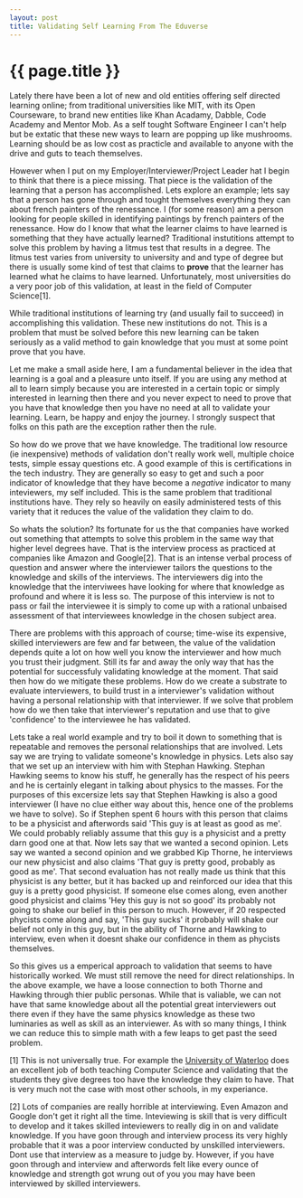 ```yaml
---
layout: post
title: Validating Self Learning From The Eduverse
---
```


{{ page.title }}
================

Lately there have been a lot of new and old entities offering self
directed learning online; from traditional universities like MIT, with
its Open Courseware, to brand new entities like Khan Acadamy, Dabble,
Code Academy and Mentor Mob. As a self tought Software Engineer I
can't help but be extatic that these new ways to learn are popping up
like mushrooms. Learning should be as low cost as practicle and
available to anyone with the drive and guts to teach themselves.

However when I put on my Employer/Interviewer/Project Leader hat I
begin to think that there is a piece missing. That piece is the
validation of the learning that a person has accomplished. Lets
explore an example; lets say that a person has gone through and tought
themselves everything they can about french painters of the
renessance. I (for some reason) am a person looking for people skilled
in identifying paintings by french painters of the renessance. How do
I know that what the learner claims to have learned is something that
they have actually learned? Traditional instutitions attempt to solve
this problem by having a litmus test that results in a degree. The
litmus test varies from university to university and and type of
degree but there is usually some kind of test that claims to **prove**
that the learner has learned what he claims to have
learned. Unfortunately, most universities do a very poor job of this
validation, at least in the field of Computer Science[1].

While traditional institutions of learning try (and usually fail to
succeed) in accomplishing this validation. These new institutions do
not. This is a problem that must be solved before this new learning
can be taken seriously as a valid method to gain knowledge that you
must at some point prove that you have.

Let me make a small aside here, I am a fundamental believer in the
idea that learning is a goal and a pleasure unto itself. If you are
using any method at all to learn simply because you are interested in
a certain topic or simply interested in learning then there and you
never expect to need to prove that you have that knowledge then you
have no need at all to validate your learning. Learn, be happy and
enjoy the journey. I strongly suspect that folks on this path are the
exception rather then the rule.

So how do we prove that we have knowledge. The traditional low
resource (ie inexpensive) methods of validation don't really work
well, multiple choice tests, simple essay questions etc. A good
example of this is certifications in the tech industry. They are
generally so easy to get and such a poor indicator of knowledge that
they have become a *negative* indicator to many inteviewers, my self
included. This is the same problem that traditional institutions
have. They rely so heavily on easily administered tests of this
variety that it reduces the value of the validation they claim to do.

So whats the solution? Its fortunate for us the that companies have
worked out something that attempts to solve this problem in the same
way that higher level degrees have. That is the interview process as
practiced at companies like Amazon and Google[2]. That is an intense
verbal process of question and answer where the interviewer tailors
the questions to the knowledge and skills of the interviews. The
interviewers dig into the knowledge that the interviwees have looking
for where that knowledge as profound and where it is less so. The
purpose of this interview is not to pass or fail the interviewee it is
simply to come up with a rational unbaised assessment of that
interviewees knowledge in the chosen subject area.

There are problems with this approach of course; time-wise its
expensive, skilled interviewers are few and far between, the value of
the validation depends quite a lot on how well you know the
interviewer and how much you trust their judgment. Still its far and
away the only way that has the potential for successfuly validating
knowledge at the moment. That said then how do we mitigate these
problems. How do we create a substrate to evaluate interviewers, to
build trust in a interviewer's validation without having a personal
relationship with that interviewer. If we solve that problem how do we
then take that interviewer's reputation and use that to give
'confidence' to the interviewee he has validated.

Lets take a real world example and try to boil it down to something
that is repeatable and removes the personal relationships that are
involved. Lets say we are trying to validate someone's knowledge in
physics. Lets also say that we set up an interview with him with
Stephan Hawking. Stephan Hawking seems to know his stuff, he generally
has the respect of his peers and he is certainly elegant in talking
about physics to the masses. For the purposes of this excersize lets
say that Stephen Hawking is also a good interviewer (I have no clue
either way about this, hence one of the problems we have to solve). So
if Stephen spent 6 hours with this person that claims to be a
physicist and afterwords said 'This guy is at least as good as me'. We
could probably reliably assume that this guy is a physicist and a
pretty darn good one at that. Now lets say that we wanted a second
opinion. Lets say we wanted a second opinion and we grabbed Kip
Thorne, he interviews our new physicist and also claims 'That guy is
pretty good, probably as good as me'. That second evaluation has not
really made us think that this physicist is any better, but it has
backed up and reinforced our idea that this guy is a pretty good
physicist. If someone else comes along, even another good physicist
and claims 'Hey this guy is not so good' its probably not going to
shake our belief in this person to much. However, if 20 respected
phycists come along and say, 'This guy sucks' it probably will shake
our belief not only in this guy, but in the ability of Thorne and
Hawking to interview, even when it doesnt shake our confidence in them
as phycists themselves.

So this gives us a emperical approach to validation that seems to have
historically worked. We must still remove the need for direct
relationships. In the above example, we have a loose connection to
both Thorne and Hawking through thier public personas. While that is
valiable, we can not have that same knowledge about all the potential
great interviewers out there even if they have the same physics
knowledge as these two luminaries as well as skill as an
interviewer. As with so many things, I think we can reduce this to
simple math with a few leaps to get past the seed problem.







[1] This is not universally true. For example the
[University of Waterloo](http://uwaterloo.ca/) does an excellent job
of both teaching Computer Science and validating that the students
they give degrees too have the knowledge they claim to have. That is
very much not the case with most other schools, in my experiance.

[2] Lots of companies are really horrible at interviewing. Even Amazon
and Google don't get it right all the time. Inteviewing is skill that
is very difficult to develop and it takes skilled inteviewers to
really dig in on and validate knowledge. If you have goon through and
interview process its very highly probable that it was a poor
interview conducted by unskilled interviewers. Dont use that interview
as a measure to judge by. However, if you have goon through and
interview and afterwords felt like every ounce of knowledge and
strength got wrung out of you you may have been interviewed by skilled
interviewers.

